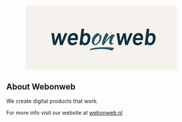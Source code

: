<p align="center"><a href="https://webonweb.nl" target="_blank"><img src="https://github.com/webonwebnl/.github/blob/main/docs/images/webonweb.png?raw=true" width="400"></a></p>

## About Webonweb

We create digital products that work.

For more info visit our website at <a href="https://webonweb.nl" target="_blank">webonweb.nl</a>